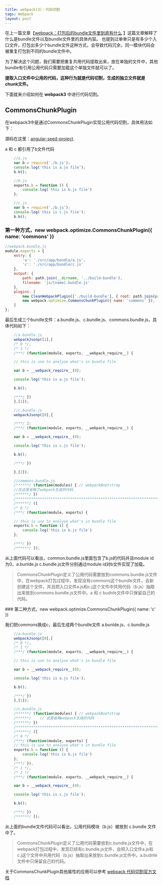 ```yaml
---
title: webpack(3)：代码切割
tags: Webpack
layout: post
---
```



在上一篇文章【[webpack：打包后的bundle文件里到底有什么](/2018/10/webpack-what-in-bundle) 】这篇文章解释了什么是bundle文件以及bundle文件里的具体内容。
也提到过单单只是有多少个入口文件，打包出多少个bundle文件这种方式，会导致代码冗余，同一模块代码会被重复打包到不同的bundle文件中。


为了解决这个问题，我们需要把重复共用代码提取出来，放在单独的文件中，其他bundle有引用公用代码只需要加载这个单独文件就可以了。

**提取入口文件中公用的代码，这种行为就是代码切割，生成的独立文件就是chunk文件。**

下面就来介绍如何在 **webpack3** 中进行代码切割。

## CommonsChunkPlugin

在webpack3中是通过CommonsChunkPlugin实现公用代码切割，具体用法如下：

源码在这里：[angular-seed-project](https://github.com/LiMeii/angular-seed-project).


a 和 c 都引用了b文件代码
```js
    //a.js
    var b = require('./b.js');
    console.log('this is a.js file');
    b.b();
```
```js
    //b.js
    exports.b = function () {
        console.log('this is b.js file')
    };
```

```js
    //c.js
    var b = require('./b.js');
    console.log('this is c.js file');
    b.b();
```

### 第一种方式，new webpack.optimize.CommonsChunkPlugin({ name: 'commons' })

```js
//webpack.bundle.js
module.exports = {
    entry: {
        'a': './src/app/bundle/a.js',
        'c': './src/app/bundle/c.js'
    },
    output: {
        path: path.join(__dirname, '../build-bundle'),
        filename: 'js/[name].bundle.js'
    },
    plugins: [
        new CleanWebpackPlugin(['./build-bundle'], { root: path.join(process.cwd(), '') }),
        new webpack.optimize.CommonsChunkPlugin({ name: 'commons' }),
    ]
};
```
最后生成三个bundle文件：a.bundle.js、c.bundle.js、commons.bundle.js，具体代码如下：

```js
    //a.bundle.js
    webpackJsonp([1],[
    /* 0 */,
    /* 1 */
    /***/ (function(module, exports, __webpack_require__) {

    // this is use to analyse what's in bundle file

    var b = __webpack_require__(0);

    console.log('this is a.js file');

    b.b();

    /***/ })
    ],[1]);
```
```js
    //c.bundle.js
    webpackJsonp([0],{

    /***/ 2:
    /***/ (function(module, exports, __webpack_require__) {

    var b = __webpack_require__(0);

    console.log('this is c.js file');

    b.b();

    /***/ })

    },[2]);
```
```js
    //commons.bundle.js
    /******/ (function(modules) { // webpackBootstrap
    //在这里省略了webpack生成的代码
    /******/ })
    /************************************************************************/
    /******/ ([
    /* 0 */
    /***/ (function(module, exports) {

    // this is use to analyse what's in bundle file
    exports.b = function () {
        console.log('this is b.js file')
    };

    /***/ })
    /******/ ]);
```

从上面代码可以看出，common.bundle.js里面包含了b.js的代码并且module id 为0，a.bunlde.js c.bundle.js文件分别通过module id对b文件实现了加载。

<blockquote>
<p>
CommonsChunkPlugin定义了公用代码需要放到commons.bundle.js文件中，在webpack打包过程中，发现没有commons这个bundle文件，会新创建这个文件，并且把入口文件a.js和c.j这个文件中共用代码（b.js）抽取出来放到commons.bundle.js文件中。a 和 c budnle文件中只保留自己的代码。
</p>
</blockquote>
### 第二种方式，new webpack.optimize.CommonsChunkPlugin({ name: 'c' })

我们把commons换成c，最后生成两个bundle文件 a.bunlde.js、c.bundle.js

```js
    //a.bundle.js
    webpackJsonp([0],[
    /* 0 */,
    /* 1 */
    /***/ (function(module, exports, __webpack_require__) {

    // this is use to analyse what's in bundle file

    var b = __webpack_require__(0);

    console.log('this is a.js file');

    b.b();

    /***/ })
    ],[1]);
```

```js
    //c.bundle.js
    /******/ (function(modules) { // webpackBootstrap
    /******/ 	// 这里省略webpack生成的代码
    /******/ })
    /************************************************************************/
    /******/ ([
    /* 0 */
    /***/ (function(module, exports) {
    // this is use to analyse what's in bundle file
    exports.b = function () {
        console.log('this is b.js file')
    };
    /***/ }),
    /* 1 */,
    /* 2 */
    /***/ (function(module, exports, __webpack_require__) {

    var b = __webpack_require__(0);

    console.log('this is c.js file');

    b.b();

    /***/ })
    /******/ ]);
```
从上面的bundle文件代码可以看出，公用代码模块（b.js）被放到 c.bundle 文件中了。

<blockquote>
<p>
CommonsChunkPlugin定义了公用代码需要放到c.bundle.js文件中，在webpack打包过程中，发现已经有c.bundle.js文件，会把入口文件a.js和c.j这个文件中共用代码（b.js）抽取出来放到c.bundle.js文件中。a.budnle文件中只保留自己的代码。
</p>
</blockquote>

关于CommonsChunkPlugin其他属性的应用可以参考 [webpack 代码切割官方文档](https://webpack.js.org/plugins/commons-chunk-plugin/)